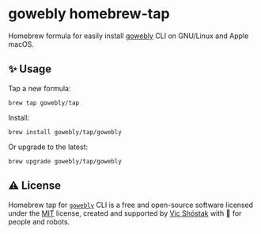 # gowebly homebrew-tap

Homebrew formula for easily install [gowebly][gowebly_url] CLI on 
GNU/Linux and Apple macOS.

## ✨ Usage

Tap a new formula:

```console
brew tap gowebly/tap
```

Install:

```console
brew install gowebly/tap/gowebly
```

Or upgrade to the latest:

```console
brew upgrade gowebly/tap/gowebly
```

## ⚠️ License

Homebrew tap for [`gowebly`][gowebly_url] CLI is a free and open-source 
software licensed under the [MIT][repo_license_url] license, created and 
supported by [Vic Shóstak][author_url] with 🩵 for people and robots.

<!-- Project links -->

[gowebly_url]: https://github.com/gowebly/gowebly

<!-- Readme links -->

[repo_license_url]: https://github.com/gowebly/homebrew-tap/blob/main/LICENSE

<!-- Author links -->

[author_url]: https://github.com/koddr
